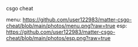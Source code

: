 csgo cheat

menu: https://github.com/user122983/matter-csgo-cheat/blob/main/photos/menu.png?raw=true
esp: https://github.com/user122983/matter-csgo-cheat/blob/main/photos/esp.png?raw=true
